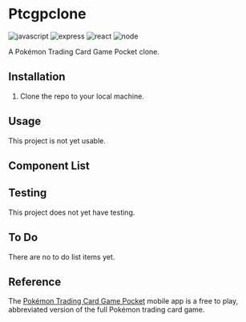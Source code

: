 # Ptcgpclone

![javascript](https://img.shields.io/badge/JavaScript-323330?style=for-the-badge&logo=javascript&logoColor=F7DF1E) ![express](https://img.shields.io/badge/Express%20js-000000?style=for-the-badge&logo=express&logoColor=white) ![react](https://img.shields.io/badge/React-20232A?style=for-the-badge&logo=react&logoColor=61DAFB) ![node](  https://img.shields.io/badge/Node%20js-339933?style=for-the-badge&logo=nodedotjs&logoColor=white)

A Pokémon Trading Card Game Pocket clone.

## Installation
1. Clone the repo to your local machine.

## Usage
This project is not yet usable.

## Component List

## Testing
This project does not yet have testing.

## To Do
There are no to do list items yet.

## Reference
The [Pokémon Trading Card Game Pocket](https://en.wikipedia.org/wiki/Pok%C3%A9mon_Trading_Card_Game_Pocket) mobile app is a free to play, abbreviated version of the full Pokémon trading card game.
